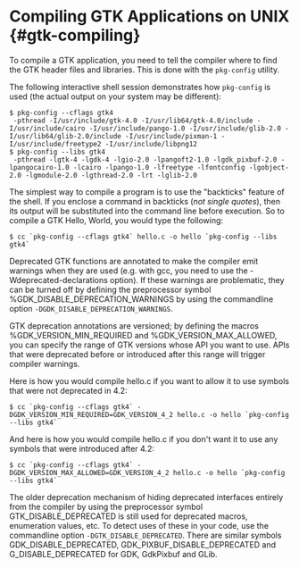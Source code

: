 # Compiling GTK Applications on UNIX {#gtk-compiling}

To compile a GTK application, you need to tell the compiler where to
find the GTK header files and libraries. This is done with the
`pkg-config` utility.

The following interactive shell session demonstrates how `pkg-config`
is used (the actual output on your system may be different):

```
$ pkg-config --cflags gtk4
 -pthread -I/usr/include/gtk-4.0 -I/usr/lib64/gtk-4.0/include -I/usr/include/cairo -I/usr/include/pango-1.0 -I/usr/include/glib-2.0 -I/usr/lib64/glib-2.0/include -I/usr/include/pixman-1 -I/usr/include/freetype2 -I/usr/include/libpng12
$ pkg-config --libs gtk4
 -pthread -lgtk-4 -lgdk-4 -lgio-2.0 -lpangoft2-1.0 -lgdk_pixbuf-2.0 -lpangocairo-1.0 -lcairo -lpango-1.0 -lfreetype -lfontconfig -lgobject-2.0 -lgmodule-2.0 -lgthread-2.0 -lrt -lglib-2.0
```
The simplest way to compile a program is to use the "backticks"
feature of the shell. If you enclose a command in backticks
(*not single quotes*), then its output will be substituted into the
command line before execution. So to compile a GTK Hello, World, you
would type the following:
```
$ cc `pkg-config --cflags gtk4` hello.c -o hello `pkg-config --libs gtk4`
```
Deprecated GTK functions are annotated to make the compiler
emit warnings when they are used (e.g. with gcc, you need to use
the -Wdeprecated-declarations option). If these warnings are
problematic, they can be turned off by defining the preprocessor
symbol %GDK_DISABLE_DEPRECATION_WARNINGS by using the commandline
option `-DGDK_DISABLE_DEPRECATION_WARNINGS`.

GTK deprecation annotations are versioned; by defining the
macros %GDK_VERSION_MIN_REQUIRED and %GDK_VERSION_MAX_ALLOWED,
you can specify the range of GTK versions whose API you want
to use. APIs that were deprecated before or introduced after
this range will trigger compiler warnings.

Here is how you would compile hello.c if you want to allow it
to use symbols that were not deprecated in 4.2:
```
$ cc `pkg-config --cflags gtk4` -DGDK_VERSION_MIN_REQUIRED=GDK_VERSION_4_2 hello.c -o hello `pkg-config --libs gtk4`
```

And here is how you would compile hello.c if you don't want
it to use any symbols that were introduced after 4.2:
```
$ cc `pkg-config --cflags gtk4` -DGDK_VERSION_MAX_ALLOWED=GDK_VERSION_4_2 hello.c -o hello `pkg-config --libs gtk4`
```
The older deprecation mechanism of hiding deprecated interfaces
entirely from the compiler by using the preprocessor symbol
GTK_DISABLE_DEPRECATED is still used for deprecated macros,
enumeration values, etc. To detect uses of these in your code,
use the commandline option `-DGTK_DISABLE_DEPRECATED`.
There are similar symbols GDK_DISABLE_DEPRECATED,
GDK_PIXBUF_DISABLE_DEPRECATED and G_DISABLE_DEPRECATED for GDK,
GdkPixbuf and GLib.
